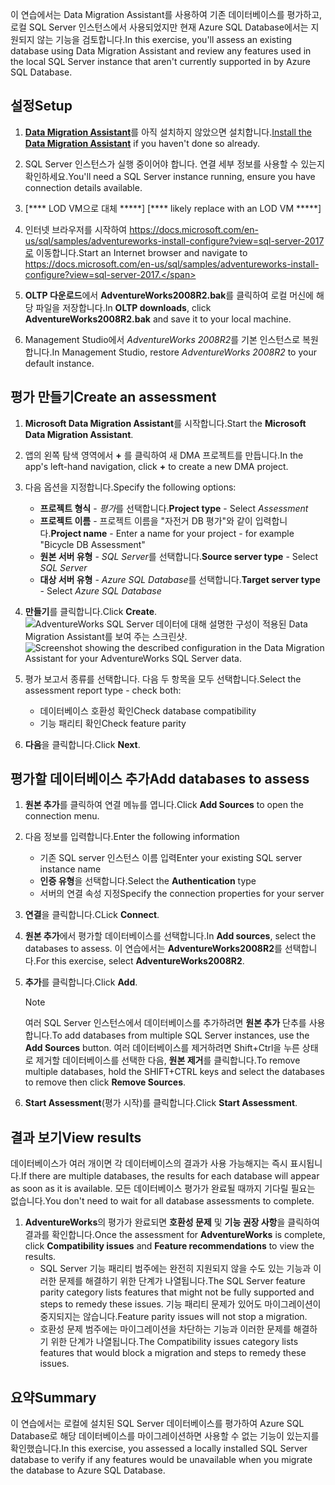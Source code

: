 <span data-ttu-id="19824-101">이 연습에서는 Data Migration Assistant를 사용하여 기존 데이터베이스를 평가하고, 로컬 SQL Server 인스턴스에서 사용되었지만 현재 Azure SQL Database에서는 지원되지 않는 기능을 검토합니다.</span><span class="sxs-lookup"><span data-stu-id="19824-101">In this exercise, you'll assess an existing database using Data Migration Assistant and review any features used in the local SQL Server instance that aren't currently supported in by Azure SQL Database.</span></span>

## <a name="setup"></a><span data-ttu-id="19824-102">설정</span><span class="sxs-lookup"><span data-stu-id="19824-102">Setup</span></span>

1. <span data-ttu-id="19824-103">[**Data Migration Assistant**](https://www.microsoft.com/en-us/download/details.aspx?id=53595)를 아직 설치하지 않았으면 설치합니다.</span><span class="sxs-lookup"><span data-stu-id="19824-103">[Install the **Data Migration Assistant**](https://www.microsoft.com/en-us/download/details.aspx?id=53595) if you haven't done so already.</span></span>

1. <span data-ttu-id="19824-104">SQL Server 인스턴스가 실행 중이어야 합니다. 연결 세부 정보를 사용할 수 있는지 확인하세요.</span><span class="sxs-lookup"><span data-stu-id="19824-104">You'll need a SQL Server instance running, ensure you have connection details available.</span></span>
1. <span data-ttu-id="19824-105">[\*\*\*\* LOD VM으로 대체 \*\*\*\*\*] <!-- TODO: --></span><span class="sxs-lookup"><span data-stu-id="19824-105">[\*\*\*\* likely replace with an LOD VM \*\*\*\*\*] <!-- TODO: --></span></span>

1. <span data-ttu-id="19824-106">인터넷 브라우저를 시작하여 https://docs.microsoft.com/en-us/sql/samples/adventureworks-install-configure?view=sql-server-2017로 이동합니다.</span><span class="sxs-lookup"><span data-stu-id="19824-106">Start an Internet browser and navigate to https://docs.microsoft.com/en-us/sql/samples/adventureworks-install-configure?view=sql-server-2017.</span></span>

1. <span data-ttu-id="19824-107">**OLTP 다운로드**에서 **AdventureWorks2008R2.bak**를 클릭하여 로컬 머신에 해당 파일을 저장합니다.</span><span class="sxs-lookup"><span data-stu-id="19824-107">In **OLTP downloads**, click **AdventureWorks2008R2.bak** and save it to your local machine.</span></span>

1. <span data-ttu-id="19824-108">Management Studio에서 *AdventureWorks 2008R2*를 기본 인스턴스로 복원합니다.</span><span class="sxs-lookup"><span data-stu-id="19824-108">In Management Studio, restore *AdventureWorks 2008R2* to your default instance.</span></span>

## <a name="create-an-assessment"></a><span data-ttu-id="19824-109">평가 만들기</span><span class="sxs-lookup"><span data-stu-id="19824-109">Create an assessment</span></span>

1. <span data-ttu-id="19824-110">**Microsoft Data Migration Assistant**를 시작합니다.</span><span class="sxs-lookup"><span data-stu-id="19824-110">Start the **Microsoft Data Migration Assistant**.</span></span>

1. <span data-ttu-id="19824-111">앱의 왼쪽 탐색 영역에서 __+__ 를 클릭하여 새 DMA 프로젝트를 만듭니다.</span><span class="sxs-lookup"><span data-stu-id="19824-111">In the app's left-hand navigation, click __+__ to create a new DMA project.</span></span>

1. <span data-ttu-id="19824-112">다음 옵션을 지정합니다.</span><span class="sxs-lookup"><span data-stu-id="19824-112">Specify the following options:</span></span>
    - <span data-ttu-id="19824-113">**프로젝트 형식** - *평가*를 선택합니다.</span><span class="sxs-lookup"><span data-stu-id="19824-113">**Project type** - Select *Assessment*</span></span>
    - <span data-ttu-id="19824-114">**프로젝트 이름** - 프로젝트 이름을 "자전거 DB 평가"와 같이 입력합니다.</span><span class="sxs-lookup"><span data-stu-id="19824-114">**Project name** - Enter a name for your project - for example "Bicycle DB Assessment"</span></span>
    - <span data-ttu-id="19824-115">**원본 서버 유형** - *SQL Server*를 선택합니다.</span><span class="sxs-lookup"><span data-stu-id="19824-115">**Source server type** - Select *SQL Server*</span></span>
    - <span data-ttu-id="19824-116">**대상 서버 유형** - *Azure SQL Database*를 선택합니다.</span><span class="sxs-lookup"><span data-stu-id="19824-116">**Target server type** - Select *Azure SQL Database*</span></span>

1. <span data-ttu-id="19824-117">**만들기**를 클릭합니다.</span><span class="sxs-lookup"><span data-stu-id="19824-117">Click **Create**.</span></span>
    <span data-ttu-id="19824-118">![AdventureWorks SQL Server 데이터에 대해 설명한 구성이 적용된 Data Migration Assistant를 보여 주는 스크린샷.](../media-draft/3-create-assessment.png)</span><span class="sxs-lookup"><span data-stu-id="19824-118">![Screenshot showing the described configuration in the Data Migration Assistant for your AdventureWorks SQL Server data.](../media-draft/3-create-assessment.png)</span></span>

1. <span data-ttu-id="19824-119">평가 보고서 종류를 선택합니다. 다음 두 항목을 모두 선택합니다.</span><span class="sxs-lookup"><span data-stu-id="19824-119">Select the assessment report type - check both:</span></span>
    - <span data-ttu-id="19824-120">데이터베이스 호환성 확인</span><span class="sxs-lookup"><span data-stu-id="19824-120">Check database compatibility</span></span>
    - <span data-ttu-id="19824-121">기능 패리티 확인</span><span class="sxs-lookup"><span data-stu-id="19824-121">Check feature parity</span></span>

1. <span data-ttu-id="19824-122">**다음**을 클릭합니다.</span><span class="sxs-lookup"><span data-stu-id="19824-122">Click **Next**.</span></span>

## <a name="add-databases-to-assess"></a><span data-ttu-id="19824-123">평가할 데이터베이스 추가</span><span class="sxs-lookup"><span data-stu-id="19824-123">Add databases to assess</span></span>

1. <span data-ttu-id="19824-124">**원본 추가**를 클릭하여 연결 메뉴를 엽니다.</span><span class="sxs-lookup"><span data-stu-id="19824-124">Click **Add Sources** to open the connection menu.</span></span>
2. <span data-ttu-id="19824-125">다음 정보를 입력합니다.</span><span class="sxs-lookup"><span data-stu-id="19824-125">Enter the following information</span></span>
    - <span data-ttu-id="19824-126">기존 SQL server 인스턴스 이름 입력</span><span class="sxs-lookup"><span data-stu-id="19824-126">Enter your existing SQL server instance name</span></span>
    - <span data-ttu-id="19824-127">**인증 유형**을 선택합니다.</span><span class="sxs-lookup"><span data-stu-id="19824-127">Select the **Authentication** type</span></span>
    - <span data-ttu-id="19824-128">서버의 연결 속성 지정</span><span class="sxs-lookup"><span data-stu-id="19824-128">Specify the connection properties for your server</span></span>
3. <span data-ttu-id="19824-129">**연결**을 클릭합니다.</span><span class="sxs-lookup"><span data-stu-id="19824-129">CLick **Connect**.</span></span>
4. <span data-ttu-id="19824-130">**원본 추가**에서 평가할 데이터베이스를 선택합니다.</span><span class="sxs-lookup"><span data-stu-id="19824-130">In **Add sources**, select the databases to assess.</span></span> <span data-ttu-id="19824-131">이 연습에서는 **AdventureWorks2008R2**를 선택합니다.</span><span class="sxs-lookup"><span data-stu-id="19824-131">For this exercise, select **AdventureWorks2008R2**.</span></span>
5. <span data-ttu-id="19824-132">**추가**를 클릭합니다.</span><span class="sxs-lookup"><span data-stu-id="19824-132">Click **Add**.</span></span>
    > [!NOTE]
    > <span data-ttu-id="19824-133">여러 SQL Server 인스턴스에서 데이터베이스를 추가하려면 **원본 추가** 단추를 사용합니다.</span><span class="sxs-lookup"><span data-stu-id="19824-133">To add databases from multiple SQL Server instances, use the **Add Sources** button.</span></span> <span data-ttu-id="19824-134">여러 데이터베이스를 제거하려면 Shift+Ctrl을 누른 상태로 제거할 데이터베이스를 선택한 다음, **원본 제거**를 클릭합니다.</span><span class="sxs-lookup"><span data-stu-id="19824-134">To remove multiple databases, hold the SHIFT+CTRL keys and select the databases to remove then click **Remove Sources**.</span></span>

6. <span data-ttu-id="19824-135">**Start Assessment**(평가 시작)를 클릭합니다.</span><span class="sxs-lookup"><span data-stu-id="19824-135">Click **Start Assessment**.</span></span>

## <a name="view-results"></a><span data-ttu-id="19824-136">결과 보기</span><span class="sxs-lookup"><span data-stu-id="19824-136">View results</span></span>

<span data-ttu-id="19824-137">데이터베이스가 여러 개이면 각 데이터베이스의 결과가 사용 가능해지는 즉시 표시됩니다.</span><span class="sxs-lookup"><span data-stu-id="19824-137">If there are multiple databases, the results for each database will appear as soon as it is available.</span></span> <span data-ttu-id="19824-138">모든 데이터베이스 평가가 완료될 때까지 기다릴 필요는 없습니다.</span><span class="sxs-lookup"><span data-stu-id="19824-138">You don't need to wait for all database assessments to complete.</span></span>

1. <span data-ttu-id="19824-139">**AdventureWorks**의 평가가 완료되면 **호환성 문제** 및 **기능 권장 사항**을 클릭하여 결과를 확인합니다.</span><span class="sxs-lookup"><span data-stu-id="19824-139">Once the assessment for **AdventureWorks** is complete, click **Compatibility issues** and **Feature recommendations** to view the results.</span></span>
    - <span data-ttu-id="19824-140">SQL Server 기능 패리티 범주에는 완전히 지원되지 않을 수도 있는 기능과 이러한 문제를 해결하기 위한 단계가 나열됩니다.</span><span class="sxs-lookup"><span data-stu-id="19824-140">The SQL Server feature parity category lists features that might not be fully supported and steps to remedy these issues.</span></span> <span data-ttu-id="19824-141">기능 패리티 문제가 있어도 마이그레이션이 중지되지는 않습니다.</span><span class="sxs-lookup"><span data-stu-id="19824-141">Feature parity issues will not stop a migration.</span></span>
    - <span data-ttu-id="19824-142">호환성 문제 범주에는 마이그레이션을 차단하는 기능과 이러한 문제를 해결하기 위한 단계가 나열됩니다.</span><span class="sxs-lookup"><span data-stu-id="19824-142">The Compatibility issues category lists features that would block a migration and steps to remedy these issues.</span></span>

## <a name="summary"></a><span data-ttu-id="19824-143">요약</span><span class="sxs-lookup"><span data-stu-id="19824-143">Summary</span></span>

<span data-ttu-id="19824-144">이 연습에서는 로컬에 설치된 SQL Server 데이터베이스를 평가하여 Azure SQL Database로 해당 데이터베이스를 마이그레이션하면 사용할 수 없는 기능이 있는지를 확인했습니다.</span><span class="sxs-lookup"><span data-stu-id="19824-144">In this exercise, you assessed a locally installed SQL Server database to verify if any features would be unavailable when you migrate the database to Azure SQL Database.</span></span>